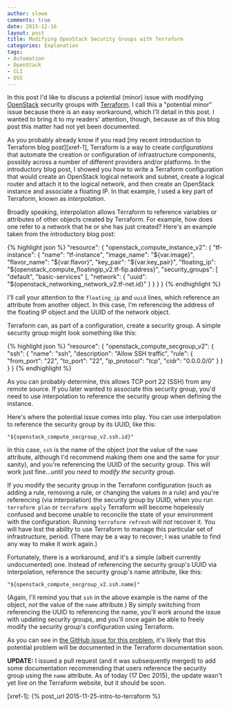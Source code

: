```yaml
---
author: slowe
comments: true
date: 2015-12-16
layout: post
title: Modifying OpenStack Security Groups with Terraform
categories: Explanation
tags:
- Automation
- OpenStack
- CLI
- OSS
---
```


In this post I'd like to discuss a potential (minor) issue with modifying [OpenStack][link-2] security groups with [Terraform][link-1]. I call this a "potential minor" issue because there is an easy workaround, which I'll detail in this post. I wanted to bring it to my readers' attention, though, because as of this blog post this matter had not yet been documented.

As you probably already know if you read [my recent introduction to Terraform blog post][xref-1], Terraform is a way to create _configurations_ that automate the creation or configuration of infrastructure components, possibly across a number of different providers and/or platforms. In the introductory blog post, I showed you how to write a Terraform configuration that would create an OpenStack logical network and subnet, create a logical router and attach it to the logical network, and then create an OpenStack instance and associate a floating IP. In that example, I used a key part of Terraform, known as _interpolation_.

Broadly speaking, interpolation allows Terraform to reference variables or attributes of other objects created by Terraform. For example, how does one refer to a network that he or she has just created? Here's an example taken from the introductory blog post:

{% highlight json %}
   "resource": {
        "openstack_compute_instance_v2": {
            "tf-instance": {
                "name": "tf-instance",
                "image_name": "${var.image}",
                "flavor_name": "${var.flavor}",
                "key_pair": "${var.key_pair}",
                "floating_ip": "${openstack_compute_floatingip_v2.tf-fip.address}",
                "security_groups": [
                    "default",
                    "basic-services"
                ],
                "network": {
                    "uuid": "${openstack_networking_network_v2.tf-net.id}"
                }
            }
        }
    }
{% endhighlight %}

I'll call your attention to the `floating_ip` and `uuid` lines, which reference an attribute from another object. In this case, I'm referencing the address of the floating IP object and the UUID of the network object.

Terraform can, as part of a configuration, create a security group. A simple security group might look something like this:

{% highlight json %}
    "resource": {
        "openstack_compute_secgroup_v2": {
            "ssh": {
                "name": "ssh",
                "description": "Allow SSH traffic",
                "rule": {
                    "from_port": "22",
                    "to_port": "22",
                    "ip_protocol": "tcp",
                    "cidr": "0.0.0.0/0"
                }
            }
        }
    }
{% endhighlight %}

As you can probably determine, this allows TCP port 22 (SSH) from any remote source. If you later wanted to associate this security group, you'd need to use interpolation to reference the security group when defining the instance.

Here's where the potential issue comes into play. You can use interpolation to reference the security group by its UUID, like this:

    "${openstack_compute_secgroup_v2.ssh.id}"

In this case, `ssh` is the name of the object (_not_ the value of the `name` attribute, although I'd recommend making them one and the same for your sanity), and you're referencing the UUID of the security group. This will work just fine..._until you need to modify the security group._

If you modify the security group in the Terraform configuration (such as adding a rule, removing a rule, or changing the values in a rule) and you're referencing (via interpolation) the security group by UUID, when you run `terraform plan` or `terraform apply` Terraform will become hopelessly confused and become unable to reconcile the state of your environment with the configuration. Running `terraform refresh` will _not_ recover it. You will have lost the ability to use Terraform to manage this particular set of infrastructure, period. (There may be a way to recover; I was unable to find any way to make it work again.)

Fortunately, there is a workaround, and it's a simple (albeit currently undocumented) one. Instead of referencing the security group's UUID via interpolation, reference the security group's name attribute, like this:

    "${openstack_compute_secgroup_v2.ssh.name}"

(Again, I'll remind you that `ssh` in the above example is the name of the object, _not_ the value of the `name` attribute.) By simply switching from referencing the UUID to referencing the name, you'll work around the issue with updating security groups, and you'll once again be able to freely modify the security group's configuration using Terraform.

As you can see in [the GitHub issue for this problem][link-3], it's likely that this potential problem will be documented in the Terraform documentation soon.

**UPDATE:** I issued a pull request (and it was subsequently merged) to add some documentation recommending that users reference the security group using the `name` attribute. As of today (17 Dec 2015), the update wasn't yet live on the Terraform website, but it should be soon.


[link-1]: http://terraform.io
[link-2]: http://www.openstack.org
[link-3]: https://github.com/hashicorp/terraform/issues/4319
[xref-1]: {% post_url 2015-11-25-intro-to-terraform %}
